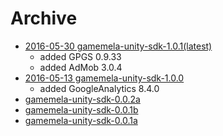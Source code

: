 # Archive

* [2016-05-30 gamemela-unity-sdk-1.0.1(latest)](https://github.com/gamemela/GamemelaSDK/raw/master/unity/gamemela-unity-sdk-1.0.1.unitypackage)
  * added GPGS 0.9.33
  * added AdMob 3.0.4
* [2016-05-13 gamemela-unity-sdk-1.0.0](https://github.com/gamemela/GamemelaSDK/raw/master/unity/gamemela-unity-sdk-1.0.0.unitypackage)
  * added GoogleAnalytics 8.4.0
* [gamemela-unity-sdk-0.0.2a](https://github.com/gamemela/GamemelaSDK/raw/master/unity/gamemela-unity-sdk-0.0.2a.unitypackage)
* [gamemela-unity-sdk-0.0.1b](https://github.com/gamemela/GamemelaSDK/raw/master/unity/gamemela-unity-sdk-0.0.1b.unitypackage)
* [gamemela-unity-sdk-0.0.1a](https://github.com/gamemela/GamemelaSDK/raw/master/unity/gamemela-unity-sdk-0.0.1a.unitypackage)
